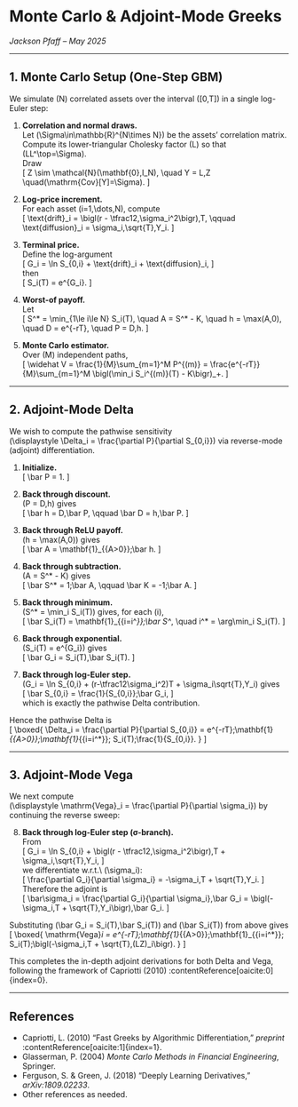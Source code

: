 # Monte Carlo & Adjoint-Mode Greeks  
*Jackson Pfaff – May 2025*  

---

## 1. Monte Carlo Setup (One-Step GBM)

We simulate \(N\) correlated assets over the interval \([0,T]\) in a single log-Euler step:

1. **Correlation and normal draws.**  
   Let \(\Sigma\in\mathbb{R}^{N\times N}\) be the assets’ correlation matrix.  
   Compute its lower-triangular Cholesky factor \(L\) so that \(LL^\top=\Sigma\).  
   Draw  
   \[
     Z \sim \mathcal{N}(\mathbf{0},I_N), 
     \quad 
     Y = L\,Z 
     \quad(\mathrm{Cov}[Y]=\Sigma).
   \]

2. **Log-price increment.**  
   For each asset \(i=1,\dots,N\), compute  
   \[
     \text{drift}_i = \bigl(r - \tfrac12\,\sigma_i^2\bigr)\,T,
     \qquad
     \text{diffusion}_i = \sigma_i\,\sqrt{T}\,Y_i.
   \]

3. **Terminal price.**  
   Define the log-argument  
   \[
     G_i = \ln S_{0,i} + \text{drift}_i + \text{diffusion}_i,
   \]  
   then  
   \[
     S_i(T) = e^{G_i}.
   \]

4. **Worst-of payoff.**  
   Let  
   \[
     S^* = \min_{1\le i\le N} S_i(T), 
     \quad
     A = S^* - K,
     \quad
     h = \max(A,0),
     \quad
     D = e^{-rT},
     \quad
     P = D\,h.
   \]

5. **Monte Carlo estimator.**  
   Over \(M\) independent paths,  
   \[
     \widehat V
     = \frac{1}{M}\sum_{m=1}^M P^{(m)}
     = \frac{e^{-rT}}{M}\sum_{m=1}^M \bigl(\min_i S_i^{(m)}(T) - K\bigr)_+.
   \]

---

## 2. Adjoint-Mode Delta

We wish to compute the pathwise sensitivity  
\(\displaystyle \Delta_i = \frac{\partial P}{\partial S_{0,i}}\) via reverse-mode (adjoint) differentiation.

1. **Initialize.**  
   \[
     \bar P = 1.
   \]

2. **Back through discount.**  
   \(P = D\,h\) gives  
   \[
     \bar h = D\,\bar P,
     \qquad
     \bar D = h\,\bar P.
   \]

3. **Back through ReLU payoff.**  
   \(h = \max(A,0)\) gives  
   \[
     \bar A = \mathbf{1}_{\{A>0\}}\;\bar h.
   \]

4. **Back through subtraction.**  
   \(A = S^* - K\) gives  
   \[
     \bar S^* = 1\;\bar A,
     \qquad
     \bar K = -1\;\bar A.
   \]

5. **Back through minimum.**  
   \(S^* = \min_i S_i(T)\) gives, for each \(i\),  
   \[
     \bar S_i(T)
     = \mathbf{1}_{\{i=i^*\}}\;\bar S^*,
     \quad
     i^* = \arg\min_i S_i(T).
   \]

6. **Back through exponential.**  
   \(S_i(T) = e^{G_i}\) gives  
   \[
     \bar G_i = S_i(T)\,\bar S_i(T).
   \]

7. **Back through log-Euler step.**  
   \(G_i = \ln S_{0,i} + (r-\tfrac12\sigma_i^2)T + \sigma_i\sqrt{T}\,Y_i\) gives  
   \[
     \bar S_{0,i}
     = \frac{1}{S_{0,i}}\;\bar G_i,
   \]  
   which is exactly the pathwise Delta contribution.

Hence the pathwise Delta is  
\[
\boxed{
\Delta_i
= \frac{\partial P}{\partial S_{0,i}}
= e^{-rT}\;\mathbf{1}_{\{A>0\}}\;\mathbf{1}_{\{i=i^*\}}\;
  S_i(T)\;\frac{1}{S_{0,i}}.
}
\]

---

## 3. Adjoint-Mode Vega

We next compute  
\(\displaystyle \mathrm{Vega}_i = \frac{\partial P}{\partial \sigma_i}\) by continuing the reverse sweep:

8. **Back through log-Euler step (σ-branch).**  
   From  
   \[
     G_i = \ln S_{0,i}
           + \bigl(r - \tfrac12\,\sigma_i^2\bigr)\,T
           + \sigma_i\,\sqrt{T}\,Y_i,
   \]  
   we differentiate w.r.t.\ \(\sigma_i\):  
   \[
     \frac{\partial G_i}{\partial \sigma_i}
     = -\sigma_i\,T + \sqrt{T}\,Y_i.
   \]  
   Therefore the adjoint is  
   \[
     \bar\sigma_i
     = \frac{\partial G_i}{\partial \sigma_i}\,\bar G_i
     = \bigl(-\sigma_i\,T + \sqrt{T}\,Y_i\bigr)\,\bar G_i.
   \]

Substituting \(\bar G_i = S_i(T)\,\bar S_i(T)\) and \(\bar S_i(T)\) from above gives  
\[
\boxed{
\mathrm{Vega}_i
= e^{-rT}\;\mathbf{1}_{\{A>0\}}\;\mathbf{1}_{\{i=i^*\}}\;
  S_i(T)\;\bigl(-\sigma_i\,T + \sqrt{T}\,(LZ)_i\bigr).
}
\]

This completes the in-depth adjoint derivations for both Delta and Vega, following the framework of Capriotti (2010) :contentReference[oaicite:0]{index=0}.

---

## References

- Capriotti, L. (2010) “Fast Greeks by Algorithmic Differentiation,” *preprint* :contentReference[oaicite:1]{index=1}.  
- Glasserman, P. (2004) *Monte Carlo Methods in Financial Engineering*, Springer.  
- Ferguson, S. & Green, J. (2018) “Deeply Learning Derivatives,” *arXiv:1809.02233*.  
- Other references as needed.
